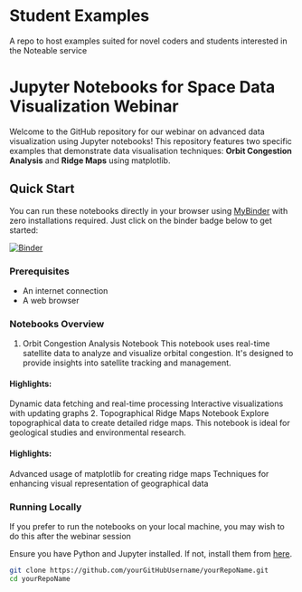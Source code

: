 # Student Examples
A repo to host examples suited for novel coders and students interested in the Noteable service

# Jupyter Notebooks for Space Data Visualization Webinar

Welcome to the GitHub repository for our webinar on advanced data visualization using Jupyter notebooks! This repository features two specific examples that demonstrate data visualisation techniques:  **Orbit Congestion Analysis** and  **Ridge Maps** using matplotlib.

## Quick Start

You can run these notebooks directly in your browser using [MyBinder](https://mybinder.org) with zero installations required. Just click on the binder badge below to get started:

[![Binder](https://mybinder.org/badge_logo.svg)](https://mybinder.org/v2/gh/yourGitHubUsername/yourRepoName/HEAD)

### Prerequisites

- An internet connection
- A web browser

### Notebooks Overview
1. Orbit Congestion Analysis Notebook
This notebook uses real-time satellite data to analyze and visualize orbital congestion. It's designed to provide insights into satellite tracking and management.

#### Highlights:

Dynamic data fetching and real-time processing
Interactive visualizations with updating graphs
2. Topographical Ridge Maps Notebook
Explore topographical data to create detailed ridge maps. This notebook is ideal for geological studies and environmental research.

#### Highlights:

Advanced usage of matplotlib for creating ridge maps
Techniques for enhancing visual representation of geographical data

### Running Locally

If you prefer to run the notebooks on your local machine, you may wish to do this after the webinar session

Ensure you have Python and Jupyter installed. If not, install them from [here](https://jupyter.org/install).

```bash
git clone https://github.com/yourGitHubUsername/yourRepoName.git
cd yourRepoName

